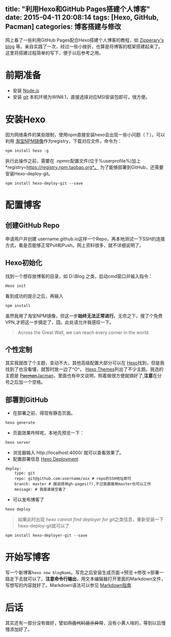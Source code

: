 title: "利用Hexo和GitHub Pages搭建个人博客"
date: 2015-04-11 20:08:14
tags: [Hexo, GitHub, Pacman]
categories: 博客搭建与修改
---

网上看了一些利用GitHub Pages配合Hexo搭建个人博客的教程，如 [Zipperary's blog](http://zipperary.com/categories/hexo/) 等。亲自实践了一次，经过一些小挫折，也算是将博客的框架搭建起来了。这里将搭建过程简单的写下，便于以后参考之用。
# 前期准备
+ 安装 [Node.js](https://nodejs.org/)
+ 安装 [git](http://git-scm.com/)
本机环境为WIN8.1，直接选择对应MSI安装包即可，很方便。

# 安装Hexo
因为网络条件的某些限制，使用npm直接安装hexo会出现一些小问题（？）。可以利用 [淘宝NPM镜像](https://npm.taobao.org/)作为registry，下载对应文件，命令为：
```
npm install hexo -g
```

执行此操作之前，需要在 .npmrc配置文件(位于%userprofile%)加上*registry=https://registry.npm.taobao.org*。
为了能够部署到GitHub，还需要安装Hexo-deploy-git。
```
npm install hexo-deploy-git --save
```

# 配置博客

## 创建GitHub Repo

申请用户并创建 username.github.io这样一个Repo，再本地测试一下SSH的连接方式，看是否能够正常Pull和Push。网上资料很多，就不详细说明了。
## Hexo初始化
找到一个想存放博客的目录，如 D:\Blog 之类，启动cmd窗口并输入指令：
```
Hexo init
```

看到成功的提示之后，再输入
```
npm install
```

虽然我用了淘宝NPM镜像，但这一步**始终无法正常进行**。无奈之下，搜了个免费VPN,才把这一步搞定了，囧。此处请允许我感叹一下。
> Across the Great Wall, we can reach every corner in the world.

## 个性定制
其实我就改了个主题，变动不大，其他高级配置大部分可以在 [Hexo](hexo.io/docs)找到，但是我找到了也没看懂，就暂时放一边了^O^。 [Hexo Themes](http://hexo.io/themes/)列出了不少主题。我选的主题是 ~~[Pacman](http://yangjian.me/pacman/)~~[Jacman](https://github.com/wuchong/jacman)，里面也有中文说明，照着做很方便就搞好了,**注意**在分号之后加一个空格。

## 部署到GitHub

+ 在部署之前，得现有静态页面。
```
hexo generate
```

+ 页面效果咋样呢，本地先预览一下：
```
hexo server
```

+ 浏览器输入 http://localhost:4000/ 就可以查看效果了。
+ 配置部署信息 [Hexo Deployment](http://hexo.io/docs/deployment.html)
```
deploy:
	type: git
	repo: git@github.com:username/xxx # repo的SSH地址即可
	branch: master # 据说得用gh-pages(?),不过我直接用master也可以工作
	message: # 我是直接空着了
```

+ 可以发布博客了
```
hexo deploy
```

> 如果此时出现 *hexo cannot find deployer for git*之类信息，重新安装一下 hexo-deploy-git就可以了
```
npm install hexo-deployer-git --save
```

# 开始写博客

写一个新博客```hexo new blogName```。写完之后安装生成页面->预览->修改->部署一路走下去就可以了。**注意命令行输出**，用文本编辑器打开里面的Markdown文件，写想写的内容就好了。Markdown语法可以参见 [Markdown指南](http://zipperary.com/2013/05/22/introduction-to-markdown/)
# 后话
其实还有一部分没有做好，譬如~~页面代码显示异常~~，没有小黄人啥的，等到以后慢慢添加好了。
